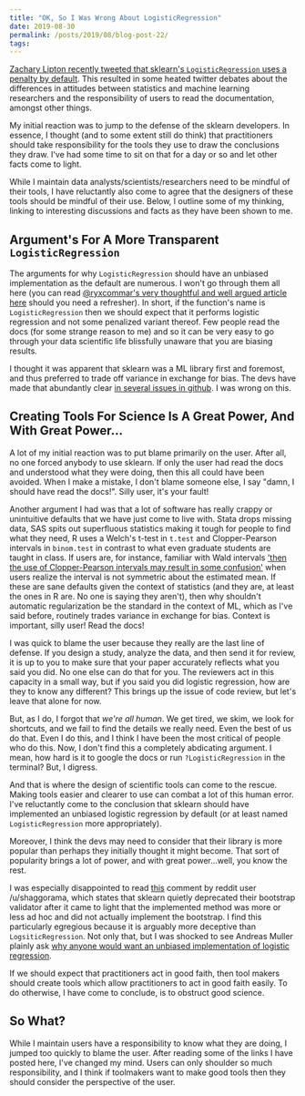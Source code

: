 ```yaml
---
title: "OK, So I Was Wrong About LogisticRegression"
date: 2019-08-30
permalink: /posts/2019/08/blog-post-22/
tags:
---
```


[Zachary Lipton recently tweeted that sklearn's `LogisticRegression` uses a penalty by default](https://twitter.com/zacharylipton/status/1167298276686589953).  This resulted in some heated twitter debates about the differences in attitudes between statistics and machine learning researchers and the responsibility of users to read the documentation, amongst other things.

My initial reaction was to jump to the defense of the sklearn developers.  In essence, I thought (and to some extent still do think) that practitioners should take responsibility for the tools they use to draw the conclusions they draw.  I've had some time to sit on that for a day or so and let other facts come to light.

While I maintain data analysts/scientists/researchers need to be mindful of their tools, I have reluctantly also come to agree that the designers of these tools should be mindful of their use.  Below, I outline some of my thinking, linking to interesting discussions and facts as they have been shown to me.

## Argument's For A More Transparent `LogisticRegression`

The arguments for why `LogisticRegression` should have an unbiased implementation as the default are numerous.  I won't go through them all here (you can read [@ryxcommar's very thoughtful and well argued article here](https://ryxcommar.com/2019/08/30/scikit-learns-defaults-are-wrong/) should you need a refresher).  In short, if the function's name is `LogisticRegression` then we should expect that it performs logistic regression and not some penalized variant thereof. Few people read the docs (for some strange reason to me) and so it can be very easy to go through your data scientific life blissfully unaware that you are biasing results.

I thought it was apparent that sklearn was a ML library first and foremost, and thus preferred to trade off variance in exchange for bias. The devs have made that abundantly clear [in several issues in github](https://github.com/scikit-learn/scikit-learn/issues/6738#issuecomment-252799153).  I was wrong on this.

## Creating Tools For Science Is A Great Power, And With Great Power...

A lot of my initial reaction was to put blame primarily on the user.  After all, no one forced anybody to use sklearn.  If only the user had read the docs and understood what they were doing, then this all could have been avoided.  When I make a mistake, I don't blame someone else, I say "damn, I should have read the docs!".  Silly user, it's your fault!

Another argument I had was that a lot of software has really crappy or unintuitive defaults that we have just come to live with.  Stata drops missing data, SAS spits out superfluous statistics making it tough for people to find what they need, R uses a Welch's t-test in `t.test` and Clopper-Pearson intervals in `binom.test` in contrast to what even graduate students are taught in class. If users are, for instance, familiar with Wald intervals ['then the use of Clopper-Pearson intervals may result in some confusion'](https://stats.stackexchange.com/questions/4713/binomial-confidence-interval-estimation-why-is-it-not-symmetric) when users realize the interval is not symmetric about the estimated mean.  If these are sane defaults given the context of statistics (and they are, at least the ones in R are.  No one is saying they aren't), then why shouldn't automatic regularization be the standard in the context of ML, which as I've said before, routinely trades variance in exchange for bias.  Context is important, silly user!  Read the docs!

I was quick to blame the user because they really are the last line of defense.  If you design a study, analyze the data, and then send it for review, it is up to you to make sure that your paper accurately reflects what you said you did.  No one else can do that for you.  The reviewers act in this capacity in a small way, but if you said you did logistic regression, how are they to know any different?  This brings up the issue of code review, but let's leave that alone for now.

But, as I do, I forgot that *we're all human*.  We get tired, we skim, we look for shortcuts, and we fail to find the details we really need.  Even the best of us do that.  Even I do this, and I think I have been the most critical of people who do this.  Now, I don't find this a completely abdicating argument.  I mean, how hard is it to google the docs or run `?LogisticRegression` in the terminal?  But, I digress.

And that is where the design of scientific tools can come to the rescue. Making tools easier and clearer to use can combat a lot of this human error. I've reluctantly come to the conclusion that sklearn should have implemented an unbiased logistic regression by default (or at least named `LogisticRegression` more appropriately).

Moreover, I think the devs may need to consider that their library is more popular than perhaps they initially thought it might become.  That sort of popularity brings a lot of power, and with great power...well, you know the rest.

I was especially disappointed to read [this](https://www.reddit.com/r/statistics/comments/8de54s/is_r_better_than_python_at_anything_i_started/dxmnaef/) comment by reddit user /u/shaggorama, which states that sklearn quietly deprecated their bootstrap validator after it came to light that the implemented method was more or less ad hoc and did not actually implement the bootstrap.  I find this particularly egregious because it is arguably more deceptive than `LogsiticRegression`.  Not only that, but I was shocked to see Andreas Muller plainly ask [why anyone would want an unbiased implementation of logistic regression](https://github.com/scikit-learn/scikit-learn/issues/6738#issuecomment-252798270).

If we should expect that practitioners act in good faith, then tool makers should create tools which allow practitioners to act in good faith easily.  To do otherwise, I have come to conclude, is to obstruct good science.

## So What?

While I maintain users have a responsibility to know what they are doing, I jumped too quickly to blame the user.  After reading some of the links I have posted here,  I've changed my mind.  Users can only shoulder so much responsibility, and I think if toolmakers want to make good tools then they should consider the perspective of the user.
